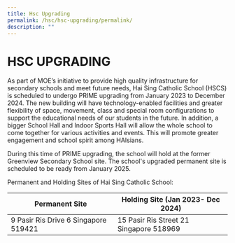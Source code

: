 ```yaml
---
title: Hsc Upgrading
permalink: /hsc/hsc-upgrading/permalink/
description: ""
---
```


HSC UPGRADING
=============

As part of MOE’s initiative to provide high quality infrastructure for secondary schools and meet future needs, Hai Sing Catholic School (HSCS) is scheduled to undergo PRIME upgrading from January 2023 to December 2024. The new building will have technology-enabled facilities and greater flexibility of space, movement, class and special room configurations to support the educational needs of our students in the future. In addition, a bigger School Hall and Indoor Sports Hall will allow the whole school to come together for various activities and events. This will promote greater engagement and school spirit among HAIsians.  
  
During this time of PRIME upgrading, the school will hold at the former Greenview Secondary School site. The school's upgraded permanent site is scheduled to be ready from January 2025.  
  
Permanent and Holding Sites of Hai Sing Catholic School:

| Permanent Site | Holding Site (Jan 2023- Dec 2024) |
| --- | --- |
| 9 Pasir Ris Drive 6 Singapore 519421 | 15 Pasir Ris Street 21 Singapore 518969 |